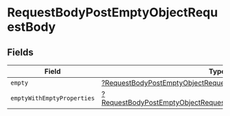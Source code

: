 # RequestBodyPostEmptyObjectRequestBody


## Fields

| Field                                                                                                                                                      | Type                                                                                                                                                       | Required                                                                                                                                                   | Description                                                                                                                                                |
| ---------------------------------------------------------------------------------------------------------------------------------------------------------- | ---------------------------------------------------------------------------------------------------------------------------------------------------------- | ---------------------------------------------------------------------------------------------------------------------------------------------------------- | ---------------------------------------------------------------------------------------------------------------------------------------------------------- |
| `empty`                                                                                                                                                    | [?RequestBodyPostEmptyObjectRequestBodyEmpty](../../models/operations/RequestBodyPostEmptyObjectRequestBodyEmpty.md)                                       | :heavy_minus_sign:                                                                                                                                         | N/A                                                                                                                                                        |
| `emptyWithEmptyProperties`                                                                                                                                 | [?RequestBodyPostEmptyObjectRequestBodyEmptyWithEmptyProperties](../../models/operations/RequestBodyPostEmptyObjectRequestBodyEmptyWithEmptyProperties.md) | :heavy_minus_sign:                                                                                                                                         | N/A                                                                                                                                                        |